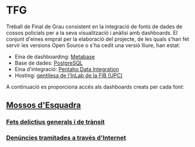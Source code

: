 # TFG
Treball de Final de Grau consistent en la integració de fonts de dades de cossos policials per a la seva visualització i anàlisi amb dashboards.
El conjunt d'eines emprat per la elaboració del projecte, de les quals s'han fet servir les versions Open Source o s'ha cedit una versió lliure, han estat:
- Eina de dashboarding: [Metabase](https://www.metabase.com/)
- Base de dades: [PostgreSQL](https://www.postgresql.org/)
- Eina d'integració: [Pentaho Data Integration](https://sourceforge.net/projects/pentaho/files/Data%20Integration/)
- Hosting: [gentilesa de l'InLab de la FIB (UPC)](https://inlab.fib.upc.edu/es/servicio-de-cloud-docente-de-la-fib-virtech)

A continuació es proporciona accés als dashboards creats per cada font:

## [Mossos d'Esquadra](https://mossos.gencat.cat/ca/els_mossos_desquadra/indicadors_i_qualitat/dades_obertes/)
### [Fets delictius generals i de trànsit](http://nattech.fib.upc.edu:40340/public/dashboard/30e41269-da10-4061-b334-7d4f42c6ad6b#theme=night)
### [Denúncies tramitades a través d'Internet](http://nattech.fib.upc.edu:40340/public/dashboard/e97c26b2-d884-4154-878d-09620ba91e04#theme=night)
